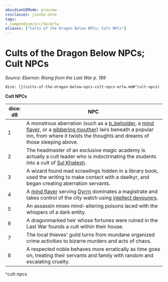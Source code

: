 ```yaml
---
obsidianUIMode: preview
cssclasses: json5e-note
tags:
- compendium/src/5e/erlw
aliases: ["Cults of the Dragon Below NPCs; Cult NPCs"]
---
```

# Cults of the Dragon Below NPCs; Cult NPCs
*Source: Eberron: Rising from the Last War p. 189* 

`dice: [](cults-of-the-dragon-below-npcs-cult-npcs-erlw.md#^cult-npcs)`

**Cult NPCs**

| dice: d8 | NPC |
|----------|-----|
| 1 | A monstrous aberration (such as a [b_beholder](2.%20GM%20Tools/5eTools%20Compendium%20&%20Rules/z_compendium/bestiary/aberration/b_beholder.md), a [mind flayer](b_mind-flayer.md), or a [gibbering mouther](b_gibbering-mouther.md)) lairs beneath a popular inn, from where it twists the thoughts and dreams of those sleeping above. |
| 2 | The headmaster of an exclusive magic academy is actually a cult leader who is indoctrinating the students into a cult of [Sul Khatesh](b_sul-khatesh-erlw.md). |
| 3 | A wizard found mad scrawlings hidden in a library book, used the writing to make contact with a daelkyr, and began creating aberration servants. |
| 4 | A [mind flayer](b_mind-flayer.md) serving [Dyrrn](2.%20GM%20Tools/5eTools%20Compendium%20&%20Rules/z_compendium/bestiary/npc/b_dyrrn-erlw.md) dominates a magistrate and takes control of the city watch using [intellect devourers](b_intellect-devourer.md). |
| 5 | An assassin mixes mind-altering poisons laced with the whispers of a dark entity. |
| 6 | A dragonmarked heir whose fortunes were ruined in the Last War founds a cult within their house. |
| 7 | The local thieves' guild turns from mundane organized crime activities to bizarre murders and acts of chaos. |
| 8 | A respected noble behaves more erratically as time goes on, treating their servants and family with random and escalating cruelty. |
^cult-npcs